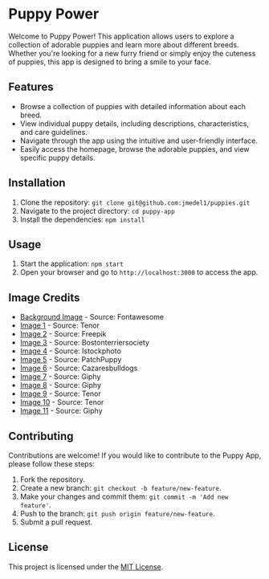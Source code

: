 # Puppy Power

Welcome to Puppy Power! This application allows users to explore a collection of adorable puppies and learn more about different breeds. Whether you're looking for a new furry friend or simply enjoy the cuteness of puppies, this app is designed to bring a smile to your face.

## Features

- Browse a collection of puppies with detailed information about each breed.
- View individual puppy details, including descriptions, characteristics, and care guidelines.
- Navigate through the app using the intuitive and user-friendly interface.
- Easily access the homepage, browse the adorable puppies, and view specific puppy details.

## Installation

1. Clone the repository: `git clone git@github.com:jmedel1/puppies.git`
2. Navigate to the project directory: `cd puppy-app`
3. Install the dependencies: `npm install`

## Usage

1. Start the application: `npm start`
2. Open your browser and go to `http://localhost:3000` to access the app.

## Image Credits

- [Background Image](https://fontawesome.com/social/paw?f=&s=) - Source: Fontawesome
- [Image 1](https://media.tenor.com/sTFc7j1xRJ0AAAAC/doge-dancing-doge.gif) - Source: Tenor
- [Image 2](https://img.freepik.com/premium-photo/group-french-bulldog-puppies-blue-background_106368-2951.jpg) - Source: Freepik
- [Image 3](https://www.bostonterriersociety.com/wp-content/uploads/2022/11/28-1024x1024.jpg) - Source: Bostonterriersociety
- [Image 4](https://media.istockphoto.com/id/496985576/photo/pekingese-puppies.jpg?s=612x612&w=0&k=20&c=CaMmKFLoK0EWPIwCocdncQ9M1lI00QINgxwusljcsKw=) - Source: Istockphoto
- [Image 5](https://patchpuppy.com/wp-content/uploads/2023/01/1.HowManyPupsCanAPugHave.jpg) - Source: PatchPuppy
- [Image 6](https://i0.wp.com/cazaresbulldogs.com/wp-content/uploads/2022/07/DSC_0384-scaled.jpg?fit=2560%2C1702&ssl=1) - Source: Cazaresbulldogs
- [Image 7](https://media1.giphy.com/media/v1.Y2lkPTc5MGI3NjExMGsxMXhreHFjemp1eWc4MXdoMHlqbWdyemF2OHF2ZmZoMHE0dW0xciZlcD12MV9pbnRlcm5hbF9naWZfYnlfaWQmY3Q9Zw/dEPGknRiEniec/giphy.gif) - Source: Giphy
- [Image 8](https://media0.giphy.com/media/v1.Y2lkPTc5MGI3NjExZXRxcnY2em9nNWoyMTYxaWF4dnRiOGY0aHR2NGV1bTBoMjE2ODhjMiZlcD12MV9pbnRlcm5hbF9naWZfYnlfaWQmY3Q9Zw/PiuapHv98aApBzsQqd/giphy.gif) - Source: Giphy
- [Image 9](https://media.tenor.com/sWKr-xo2at8AAAAM/crocodile-retreat.gif) - Source: Tenor
- [Image 10](https://media.tenor.com/sTFc7j1xRJ0AAAAC/doge-dancing-doge.gif) - Source: Tenor
- [Image 11](https://media2.giphy.com/media/v1.Y2lkPTc5MGI3NjExYTVycmd2MzdoeHp0d2NmYzJzam90NTVpcnVvMG1sNWl1ejlxMW44diZlcD12MV9pbnRlcm5hbF9naWZfYnlfaWQmY3Q9Zw/2XflxzqJ29VI6NjDxK0/giphy.gif) - Source: Giphy



## Contributing

Contributions are welcome! If you would like to contribute to the Puppy App, please follow these steps:

1. Fork the repository.
2. Create a new branch: `git checkout -b feature/new-feature`.
3. Make your changes and commit them: `git commit -m 'Add new feature'`.
4. Push to the branch: `git push origin feature/new-feature`.
5. Submit a pull request.

## License

This project is licensed under the [MIT License](https://opensource.org/licenses/MIT).


